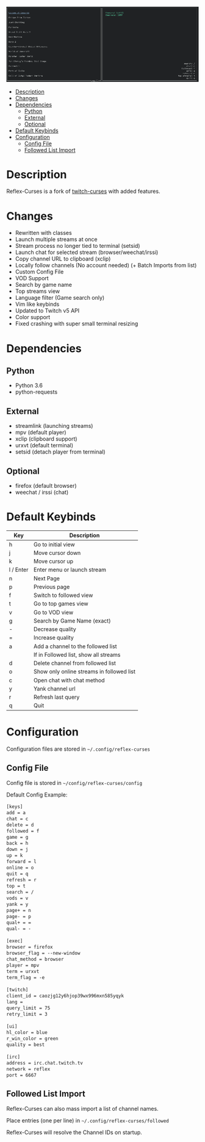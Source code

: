 <p align="center">
  <img src="/reflex.png" title="reflex-curses"/>
</p>

- [Description](#orgb8169a5)
- [Changes](#org1bc8f9b)
- [Dependencies](#orgf44b078)
  - [Python](#org88c3222)
  - [External](#orgdad08ea)
  - [Optional](#org21b258a)
- [Default Keybinds](#org348d4f4)
- [Configuration](#orgab3d14f)
  - [Config File](#org687f105)
  - [Followed List Import](#org6d89dec)



<a id="orgb8169a5"></a>

# Description

Reflex-Curses is a fork of [twitch-curses](https://gitlab.com/corbie/twitch-curses) with added features.


<a id="org1bc8f9b"></a>

# Changes

-   Rewritten with classes
-   Launch multiple streams at once
-   Stream process no longer tied to terminal (setsid)
-   Launch chat for selected stream (browser/weechat/irssi)
-   Copy channel URL to clipboard (xclip)
-   Locally follow channels (No account needed) (+ Batch Imports from list)
-   Custom Config File
-   VOD Support
-   Search by game name
-   Top streams view
-   Language filter (Game search only)
-   Vim like keybinds
-   Updated to Twitch v5 API
-   Color support
-   Fixed crashing with super small terminal resizing


<a id="orgf44b078"></a>

# Dependencies


<a id="org88c3222"></a>

## Python

-   Python 3.6
-   python-requests


<a id="orgdad08ea"></a>

## External

-   streamlink (launching streams)
-   mpv (default player)
-   xclip (clipboard support)
-   urxvt (default terminal)
-   setsid (detach player from terminal)


<a id="org21b258a"></a>

## Optional

-   firefox (default browser)
-   weechat / irssi (chat)


<a id="org348d4f4"></a>

# Default Keybinds

| Key       | Description                               |
|--------- |----------------------------------------- |
| h         | Go to initial view                        |
| j         | Move cursor down                          |
| k         | Move cursor up                            |
| l / Enter | Enter menu or launch stream               |
| n         | Next Page                                 |
| p         | Previous page                             |
| f         | Switch to followed view                   |
| t         | Go to top games view                      |
| v         | Go to VOD view                            |
| g         | Search by Game Name (exact)               |
| -         | Decrease quality                          |
| =         | Increase quality                          |
| a         | Add a channel to the followed list        |
|           | If in Followed list, show all streams     |
| d         | Delete channel from followed list         |
| o         | Show only online streams in followed list |
| c         | Open chat with chat method                |
| y         | Yank channel url                          |
| r         | Refresh last query                        |
| q         | Quit                                      |


<a id="orgab3d14f"></a>

# Configuration

Configuration files are stored in ```~/.config/reflex-curses```


<a id="org687f105"></a>

## Config File

Config file is stored in ```~/config/reflex-curses/config```

Default Config Example:

```
[keys]
add = a
chat = c
delete = d
followed = f
game = g
back = h
down = j
up = k
forward = l
online = o
quit = q
refresh = r
top = t
search = /
vods = v
yank = y
page+ = n
page- = p
qual+ = =
qual- = -

[exec]
browser = firefox
browser_flag = --new-window
chat_method = browser
player = mpv
term = urxvt
term_flag = -e

[twitch]
client_id = caozjg12y6hjop39wx996mxn585yqyk
lang =
query_limit = 75
retry_limit = 3

[ui]
hl_color = blue
r_win_color = green
quality = best

[irc]
address = irc.chat.twitch.tv
network = reflex
port = 6667
```


<a id="org6d89dec"></a>

## Followed List Import

Reflex-Curses can also mass import a list of channel names.

Place entries (one per line) in ```~/.config/reflex-curses/followed```

Reflex-Curses will resolve the Channel IDs on startup.
